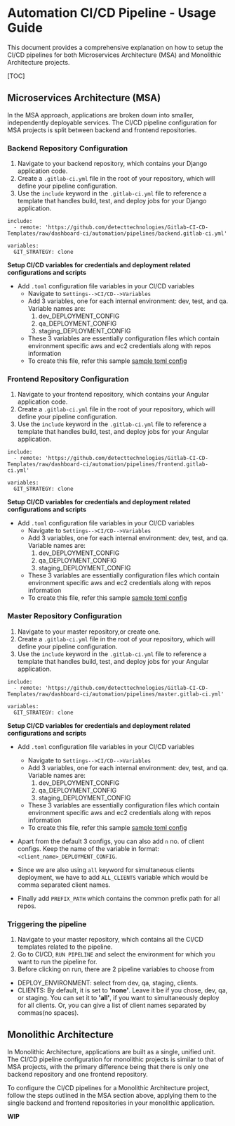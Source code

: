 # Automation CI/CD Pipeline - Usage Guide

This document provides a comprehensive explanation on how to setup the CI/CD pipelines for both Microservices Architecture (MSA) and Monolithic Architecture projects.

[TOC]

## Microservices Architecture (MSA)

In the MSA approach, applications are broken down into smaller, independently deployable services. The CI/CD pipeline configuration for MSA projects is split between backend and frontend repositories.

### Backend Repository Configuration

1. Navigate to your backend repository, which contains your Django application code.
2. Create a `.gitlab-ci.yml` file in the root of your repository, which will define your pipeline configuration.
3. Use the `include` keyword in the `.gitlab-ci.yml` file to reference a template that handles build, test, and deploy jobs for your Django application.

```
include:
  - remote: 'https://github.com/detecttechnologies/Gitlab-CI-CD-Templates/raw/dashboard-ci/automation/pipelines/backend.gitlab-ci.yml'

variables:
  GIT_STRATEGY: clone

```
**Setup CI/CD variables for credentials and deployment related configurations and scripts**

- Add `.toml` configuration file variables in your CI/CD variables
  - Navigate to `Settings-->CI/CD-->Variables`
  - Add 3 variables, one for each internal environment: dev, test, and qa. Variable names are:
    1. dev_DEPLOYMENT_CONFIG 
    2. qa_DEPLOYMENT_CONFIG
    3. staging_DEPLOYMENT_CONFIG
  - These 3 variables are essentially configuration files which contain environment specific aws and ec2 credentials along with repos information
  - To create this file, refer this sample [sample toml config](../configs/sample.toml)

### Frontend Repository Configuration

1. Navigate to your frontend repository, which contains your Angular application code.
2. Create a `.gitlab-ci.yml` file in the root of your repository, which will define your pipeline configuration.
3. Use the `include` keyword in the `.gitlab-ci.yml` file to reference a template that handles build, test, and deploy jobs for your Angular application. 

```
include:
  - remote: 'https://github.com/detecttechnologies/Gitlab-CI-CD-Templates/raw/dashboard-ci/automation/pipelines/frontend.gitlab-ci.yml'

variables:
  GIT_STRATEGY: clone

```
**Setup CI/CD variables for credentials and deployment related configurations and scripts**

- Add `.toml` configuration file variables in your CI/CD variables
  - Navigate to `Settings-->CI/CD-->Variables`
  - Add 3 variables, one for each internal environment: dev, test, and qa. Variable names are:
    1. dev_DEPLOYMENT_CONFIG 
    2. qa_DEPLOYMENT_CONFIG
    3. staging_DEPLOYMENT_CONFIG
  - These 3 variables are essentially configuration files which contain environment specific aws and ec2 credentials along with repos information
  - To create this file, refer this sample [sample toml config](../configs/sample.toml)


### Master Repository Configuration

1. Navigate to your master repository,or create one.
2. Create a `.gitlab-ci.yml` file in the root of your repository, which will define your pipeline configuration.
3. Use the `include` keyword in the `.gitlab-ci.yml` file to reference a template that handles build, test, and deploy jobs for your Angular application. 

```
include:
  - remote: 'https://github.com/detecttechnologies/Gitlab-CI-CD-Templates/raw/dashboard-ci/automation/pipelines/master.gitlab-ci.yml'

variables:
  GIT_STRATEGY: clone

```

**Setup CI/CD variables for credentials and deployment related configurations and scripts**

- Add `.toml` configuration file variables in your CI/CD variables
  - Navigate to `Settings-->CI/CD-->Variables`
  - Add 3 variables, one for each internal environment: dev, test, and qa. Variable names are:
    1. dev_DEPLOYMENT_CONFIG 
    2. qa_DEPLOYMENT_CONFIG
    3. staging_DEPLOYMENT_CONFIG
  - These 3 variables are essentially configuration files which contain environment specific aws and ec2 credentials along with repos information
  - To create this file, refer this sample [sample toml config](../configs/sample.toml)

- Apart from the default 3 configs, you can also add `n` no. of client configs. Keep the name of the variable in format: `<client_name>_DEPLOYMENT_CONFIG`.

- Since we are also using `all` keyword for simultaneous clients deployment, we have to add `ALL_CLIENTS` variable which would be comma separated client names.
- FInally add `PREFIX_PATH` which contains the common prefix path for all repos.



### Triggering the pipeline

1. Navigate to your master repository, which contains all the CI/CD templates related to the pipeline.
2. Go to CI/CD, `RUN PIPELINE` and select the environment for which you want to run the pipeline for.
3. Before clicking on run, there are 2 pipeline variables to choose from
  - DEPLOY_ENVIRONMENT: select from dev, qa, staging, clients.
  - CLIENTS: By default, it is set to **'none'**. Leave it be if you chose, dev, qa, or staging. You can set it to **'all'**, if you want to simultaneously deploy for all clients. Or, you can give a list of client names separated by commas(no spaces).   


## Monolithic Architecture

In Monolithic Architecture, applications are built as a single, unified unit. The CI/CD pipeline configuration for monolithic projects is similar to that of MSA projects, with the primary difference being that there is only one backend repository and one frontend repository.

To configure the CI/CD pipelines for a Monolithic Architecture project, follow the steps outlined in the MSA section above, applying them to the single backend and frontend repositories in your monolithic application.

**WIP**
